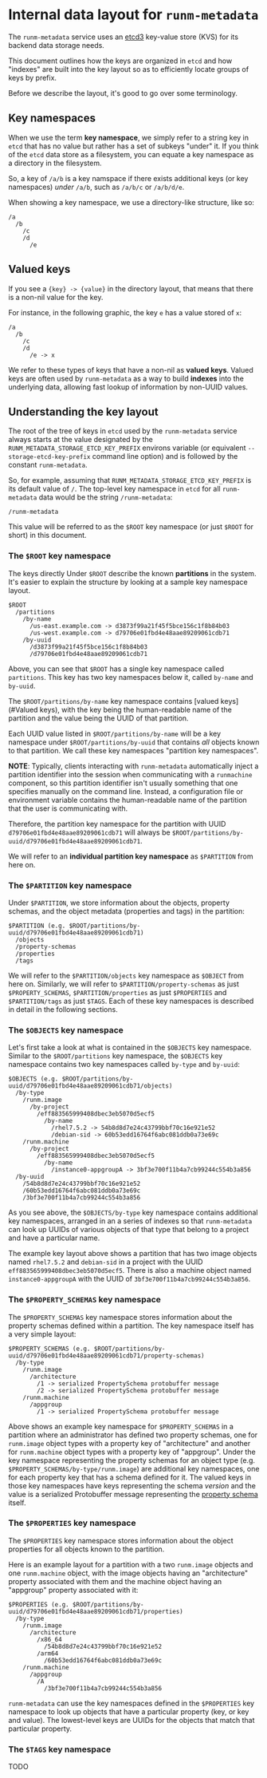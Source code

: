 # Internal data layout for `runm-metadata`

The `runm-metadata` service uses an [etcd3](https://coreos.com/etcd/) key-value
store (KVS) for its backend data storage needs.

This document outlines how the keys are organized in `etcd` and how "indexes"
are built into the key layout so as to efficiently locate groups of keys by
prefix.

Before we describe the layout, it's good to go over some terminology.

## Key namespaces

When we use the term **key namespace**, we simply refer to a string key in
`etcd` that has no value but rather has a set of subkeys "under" it. If you
think of the `etcd` data store as a filesystem, you can equate a key namespace
as a directory in the filesystem.

So, a key of `/a/b` is a key namspace if there exists additional keys (or key
namespaces) *under* `/a/b`, such as `/a/b/c` or `/a/b/d/e`.

When showing a key namespace, we use a directory-like structure, like so:

```
/a
  /b
    /c
    /d
      /e
```

## Valued keys

If you see a `{key} -> {value}` in the directory layout, that means that there
is a non-nil value for the key.

For instance, in the following graphic, the key `e` has a value stored of `x`:

```
/a
  /b
    /c
    /d
      /e -> x
```

We refer to these types of keys that have a non-nil as **valued keys**. Valued
keys are often used by `runm-metadata` as a way to build **indexes** into the
underlying data, allowing fast lookup of information by non-UUID values.

## Understanding the key layout

The root of the tree of keys in `etcd` used by the `runm-metadata` service
always starts at the value designated by the
`RUNM_METADATA_STORAGE_ETCD_KEY_PREFIX` environs variable (or equivalent
`--storage-etcd-key-prefix` command line option) and is followed by the
constant `runm-metadata`.

So, for example, assuming that `RUNM_METADATA_STORAGE_ETCD_KEY_PREFIX` is its
default value of `/`. The top-level key namespace in `etcd` for all
`runm-metadata` data would be the string `/runm-metadata`:

```
/runm-metadata
```

This value will be referred to as the `$ROOT` key namespace (or just `$ROOT`
for short) in this document.

### The `$ROOT` key namespace

The keys directly Under `$ROOT` describe the known **partitions** in the
system. It's easier to explain the structure by looking at a sample key
namespace layout.

```
$ROOT
  /partitions
    /by-name
      /us-east.example.com -> d3873f99a21f45f5bce156c1f8b84b03
      /us-west.example.com -> d79706e01fbd4e48aae89209061cdb71
    /by-uuid
      /d3873f99a21f45f5bce156c1f8b84b03
      /d79706e01fbd4e48aae89209061cdb71
```

Above, you can see that `$ROOT` has a single key namespace called `partitions`.
This key has two key namespaces below it, called `by-name` and `by-uuid`.

The `$ROOT/partitions/by-name` key namespace contains [valued keys](#Valued
keys), with the key being the human-readable name of the partition and the
value being the UUID of that partition.

Each UUID value listed in `$ROOT/partitions/by-name` will be a key namespace
under `$ROOT/partitions/by-uuid` that contains *all* objects known to that
partition. We call these key namespaces "partition key namespaces".

**NOTE**: Typically, clients interacting with `runm-metadata` automatically
inject a partition identifier into the session when communicating with a
`runmachine` component, so this partition identifier isn't usually something
that one specifies manually on the command line. Instead, a configuration file
or environment variable contains the human-readable name of the partition that
the user is communicating with.

Therefore, the partition key namespace for the partition with UUID
`d79706e01fbd4e48aae89209061cdb71` will always be
`$ROOT/partitions/by-uuid/d79706e01fbd4e48aae89209061cdb71`.

We will refer to an **individual partition key namespace** as `$PARTITION` from
here on.

### The `$PARTITION` key namespace

Under `$PARTITION`, we store information about the objects, property schemas,
and the object metadata (properties and tags) in the partition:

```
$PARTITION (e.g. $ROOT/partitions/by-uuid/d79706e01fbd4e48aae89209061cdb71)
  /objects
  /property-schemas
  /properties
  /tags
```

We will refer to the `$PARTITION/objects` key namespace as `$OBJECT` from here
on. Similarly, we will refer to `$PARTITION/property-schemas` as just
`$PROPERTY_SCHEMAS`, `$PARTITION/properties` as just `$PROPERTIES` and
`$PARTITION/tags` as just `$TAGS`. Each of these key namespaces is described in
detail in the following sections.

### The `$OBJECTS` key namespace

Let's first take a look at what is contained in the `$OBJECTS` key
namespace. Similar to the `$ROOT/partitions` key namespace, the `$OBJECTS` key
namespace contains two key namespaces called `by-type` and `by-uuid`:

```
$OBJECTS (e.g. $ROOT/partitions/by-uuid/d79706e01fbd4e48aae89209061cdb71/objects)
  /by-type
    /runm.image
      /by-project
        /eff883565999408dbec3eb5070d5ecf5
          /by-name
            /rhel7.5.2 -> 54b8d8d7e24c43799bbf70c16e921e52
            /debian-sid -> 60b53edd16764f6abc081ddb0a73e69c
    /runm.machine
      /by-project
        /eff883565999408dbec3eb5070d5ecf5
          /by-name
            /instance0-appgroupA -> 3bf3e700f11b4a7cb99244c554b3a856
  /by-uuid
    /54b8d8d7e24c43799bbf70c16e921e52
    /60b53edd16764f6abc081ddb0a73e69c
    /3bf3e700f11b4a7cb99244c554b3a856
```

As you see above, the `$OBJECTS/by-type` key namespace contains additional key
namespaces, arranged in an a series of indexes so that `runm-metadata` can look
up UUIDs of various objects of that type that belong to a project and have a
particular name.

The example key layout above shows a partition that has two image objects named
`rhel7.5.2` and `debian-sid` in a project with the UUID
`eff883565999408dbec3eb5070d5ecf5`. There is also a machine object named
`instance0-appgroupA` with the UUID of `3bf3e700f11b4a7cb99244c554b3a856`.

### The `$PROPERTY_SCHEMAS` key namespace

The `$PROPERTY_SCHEMAS` key namespace stores information about the property
schemas defined within a partition. The key namespace itself has a very simple
layout:

```
$PROPERTY_SCHEMAS (e.g. $ROOT/partitions/by-uuid/d79706e01fbd4e48aae89209061cdb71/property-schemas)
  /by-type
    /runm.image
      /architecture
        /1 -> serialized PropertySchema protobuffer message
        /2 -> serialized PropertySchema protobuffer message
    /runm.machine
      /appgroup
        /1 -> serialized PropertySchema protobuffer message
```

Above shows an example key namespace for `$PROPERTY_SCHEMAS` in a partition
where an administrator has defined two property schemas, one for `runm.image`
object types with a property key of "architecture" and another for
`runm.machine` object types with a property key of "appgroup". Under the key
namespace representing the property schemas for an object type (e.g.
`$PROPERTY_SCHEMAS/by-type/runm.image`) are additional key namespaces, one for
each property key that has a schema defined for it. The valued keys in those
key namespaces have keys representing the schema *version* and the value is a
serialized Protobuffer message representing the [property schema](../../../proto/defs/property_schema.proto) itself.

### The `$PROPERTIES` key namespace

The `$PROPERTIES` key namespace stores information about the object properties
for all objects known to the partition.

Here is an example layout for a partition with a two `runm.image` objects and
one `runm.machine` object, with the image objects having an "architecture"
property associated with them and the machine object having an "appgroup"
property associated with it:

```
$PROPERTIES (e.g. $ROOT/partitions/by-uuid/d79706e01fbd4e48aae89209061cdb71/properties)
  /by-type
    /runm.image
      /architecture
        /x86_64
          /54b8d8d7e24c43799bbf70c16e921e52
        /arm64
          /60b53edd16764f6abc081ddb0a73e69c
    /runm.machine
      /appgroup
        /A
          /3bf3e700f11b4a7cb99244c554b3a856
```

`runm-metadata` can use the key namespaces defined in the `$PROPERTIES` key
namespace to look up objects that have a particular property (key, or key and
value). The lowest-level keys are UUIDs for the objects that match that
particular property.

### The `$TAGS` key namespace

TODO
